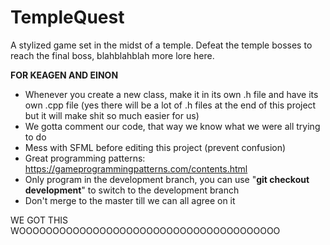 # TempleQuest

A stylized game set in the midst of a temple. Defeat the temple bosses to reach the final boss, blahblahblah more lore here.

**FOR KEAGEN AND EINON**
- Whenever you create a new class, make it in its own .h file and have its own .cpp file (yes there will be a lot of .h files at the end of this project but it will make shit so much easier for us)
- We gotta comment our code, that way we know what we were all trying to do 
- Mess with SFML before editing this project (prevent confusion)
- Great programming patterns: https://gameprogrammingpatterns.com/contents.html
- Only program in the development branch, you can use "**git checkout development**" to switch to the development branch
- Don't merge to the master till we can all agree on it


WE GOT THIS WOOOOOOOOOOOOOOOOOOOOOOOOOOOOOOOOOOOOOOO
